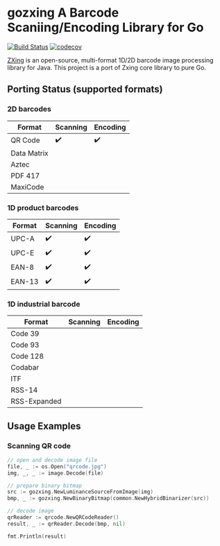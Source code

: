 # gozxing A Barcode Scaniing/Encoding Library for Go

[![Build Status](https://travis-ci.org/makiuchi-d/gozxing.svg?branch=master)](https://travis-ci.org/makiuchi-d/gozxing)
[![codecov](https://codecov.io/gh/makiuchi-d/gozxing/branch/master/graph/badge.svg)](https://codecov.io/gh/makiuchi-d/gozxing)

[ZXing](https://github.com/zxing/zxing) is an open-source, multi-format 1D/2D barcode image processing library for Java.
This project is a port of Zxing core library to pure Go.

## Porting Status (supported formats)

### 2D barcodes

| Format      | Scanning           | Encoding           |
|-------------|--------------------|--------------------|
| QR Code     | :heavy_check_mark: | :heavy_check_mark: |
| Data Matrix |                    |                    |
| Aztec       |                    |                    |
| PDF 417     |                    |                    |
| MaxiCode    |                    |                    |


### 1D product barcodes

| Format      | Scanning           | Encoding           |
|-------------|--------------------|--------------------|
| UPC-A       | :heavy_check_mark: | :heavy_check_mark: |
| UPC-E       | :heavy_check_mark: | :heavy_check_mark: |
| EAN-8       | :heavy_check_mark: | :heavy_check_mark: |
| EAN-13      | :heavy_check_mark: | :heavy_check_mark: |

### 1D industrial barcode

| Format       | Scanning           | Encoding           |
|--------------|--------------------|--------------------|
| Code 39      |                    |                    |
| Code 93      |                    |                    |
| Code 128     |                    |                    |
| Codabar      |                    |                    |
| ITF          |                    |                    |
| RSS-14       |                    |                    |
| RSS-Expanded |                    |                    |

## Usage Examples

### Scanning QR code

```Go
// open and decode image file
file, _ := os.Open("qrcode.jpg")
img, _, _ := image.Decode(file)

// prepare binary bitmap
src := gozxing.NewLuminanceSourceFromImage(img)
bmp, _ := gozxing.NewBinaryBitmap(common.NewHybridBinarizer(src))

// decode image
qrReader := qrcode.NewQRCodeReader()
result, _ := qrReader.Decode(bmp, nil)

fmt.Println(result)
```

